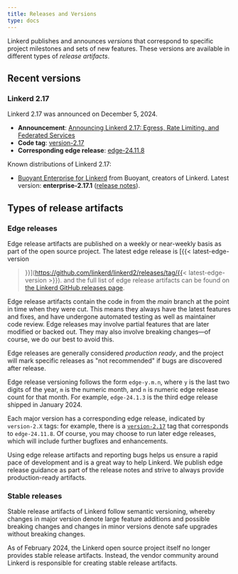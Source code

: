 ```yaml
---
title: Releases and Versions
type: docs
---
```


Linkerd publishes and announces _versions_ that correspond to specific project
milestones and sets of new features. These versions are available in different
types of _release artifacts_.

## Recent versions

### Linkerd 2.17

Linkerd 2.17 was announced on December 5, 2024.

<!-- markdownlint-disable MD013 -->

- **Announcement**:
  [Announcing Linkerd 2.17: Egress, Rate Limiting, and Federated Services](/2024/12/05/announcing-linkerd-2.17/)
- **Code tag**:
  [version-2.17](https://github.com/linkerd/linkerd2/releases/tag/version-2.17)
- **Corresponding edge release**:
  [edge-24.11.8](https://github.com/linkerd/linkerd2/releases/tag/edge-24.11.8)

Known distributions of Linkerd 2.17:

- [Buoyant Enterprise for Linkerd](https://docs.buoyant.io/buoyant-enterprise-linkerd)
  from Buoyant, creators of Linkerd. Latest version: **enterprise-2.17.1**
  ([release notes](https://docs.buoyant.io/release-notes/buoyant-enterprise-linkerd/enterprise-2.17.1/)).

## Types of release artifacts

### Edge releases

<!-- markdownlint-disable MD034 -->

Edge release artifacts are published on a weekly or near-weekly basis as part of
the open source project. The latest edge release is [{{< latest-edge-version
>}}](https://github.com/linkerd/linkerd2/releases/tag/{{<
latest-edge-version >}}). and the full list of edge release artifacts can be
found on
[the Linkerd GitHub releases page](https://github.com/linkerd/linkerd2/releases).

Edge release artifacts contain the code in from the _main_ branch at the point
in time when they were cut. This means they always have the latest features and
fixes, and have undergone automated testing as well as maintainer code review.
Edge releases may involve partial features that are later modified or backed
out. They may also involve breaking changes—of course, we do our best to avoid
this.

Edge releases are generally considered _production ready_, and the project will
mark specific releases as "not recommended" if bugs are discovered after
release.

Edge release versioning follows the form `edge-y.m.n`, where `y` is the last two
digits of the year, `m` is the numeric month, and `n` is numeric edge release
count for that month. For example, `edge-24.1.3` is the third edge release
shipped in January 2024.

Each major version has a corresponding edge release, indicated by `version-2.X`
tags: for example, there is a
[`version-2.17`](https://github.com/linkerd/linkerd2/releases/tag/version-2.17)
tag that corresponds to `edge-24.11.8`. Of course, you may choose to run later
edge releases, which will include further bugfixes and enhancements.

Using edge release artifacts and reporting bugs helps us ensure a rapid pace of
development and is a great way to help Linkerd. We publish edge release guidance
as part of the release notes and strive to always provide production-ready
artifacts.

### Stable releases

Stable release artifacts of Linkerd follow semantic versioning, whereby changes
in major version denote large feature additions and possible breaking changes
and changes in minor versions denote safe upgrades without breaking changes.

As of February 2024, the Linkerd open source project itself no longer provides
stable release artifacts. Instead, the vendor community around Linkerd is
responsible for creating stable release artifacts.
